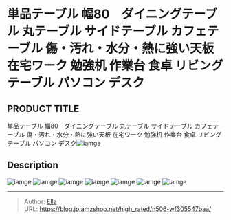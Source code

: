 # 単品テーブル 幅80　ダイニングテーブル 丸テーブル サイドテーブル カフェテーブル 傷・汚れ・水分・熱に強い天板 在宅ワーク 勉強机 作業台 食卓 リビングテーブル パソコン デスク


## PRODUCT TITLE 

単品テーブル 幅80　ダイニングテーブル 丸テーブル サイドテーブル カフェテーブル 傷・汚れ・水分・熱に強い天板 在宅ワーク 勉強机 作業台 食卓 リビングテーブル パソコン デスク![iamge](https://b2bfiles1.gigab2b.cn/image/wkseller/7404/20230511_b6bfcce536143d2aa6be1c8130354f9a.jpg)

## Description











![iamge](https://b2bfiles1.gigab2b.cn/image/wkseller/7404/20230511_e6143feb1aa5304d8a9bdfae68a89da9.jpg)
![iamge](https://b2bfiles1.gigab2b.cn/image/wkseller/7404/20230511_52d54d999badeb9b2b8b877df15d27a3.jpg)
![iamge](https://b2bfiles1.gigab2b.cn/image/wkseller/7404/20230511_c37788cb04e5a0edcd2a62321c4ae39a.jpg)
![iamge](https://b2bfiles1.gigab2b.cn/image/wkseller/7404/20230511_70c532a5e31bf9906f77188c66668aff.jpg)
![iamge](https://b2bfiles1.gigab2b.cn/image/wkseller/7404/20230511_52bc02ba3a03694d0ccc619e4d4c7718.jpg)
![iamge](https://b2bfiles1.gigab2b.cn/image/wkseller/7404/20230511_38dcfc9fec844121773dd55946db45e1.jpg)
![iamge](https://b2bfiles1.gigab2b.cn/image/wkseller/7404/20230511_04599124555613c9370235f8bcb4b19a.jpg)


---

> Author: [Ella](https://blog.jp.amzshop.net/)  
> URL: https://blog.jp.amzshop.net/high_rated/n506-wf305547baa/  

